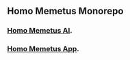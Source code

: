 ## Homo Memetus Monorepo

### [Homo Memetus AI](https://github.com/squad-labs/homo-memetus-ai).

### [Homo Memetus App](https://github.com/squad-labs/homo-memetus-app).
